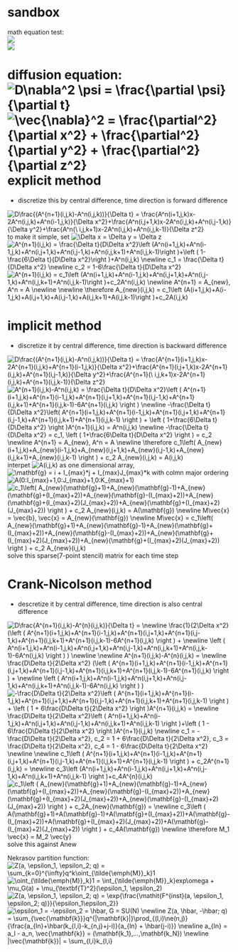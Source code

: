 sandbox
===

math equation test:  
<img src="https://latex.codecogs.com/gif.latex?X[n]&space;=&space;\sum_{k=0}^{N-1}x[k]\exp({-j\frac{2&space;\pi&space;nk}{N}})"/>  
<img src="https://latex.codecogs.com/gif.latex?\inline&space;X[n]&space;\in&space;\mathbb{C}" />  

diffusion equation:  
<img src="https://latex.codecogs.com/gif.latex?D\nabla^2&space;\psi&space;=&space;\frac{\partial&space;\psi}{\partial&space;t}" title="D\nabla^2 \psi = \frac{\partial \psi}{\partial t}" />  
<img src="https://latex.codecogs.com/gif.latex?\vec{\nabla}^2&space;=&space;\frac{\partial^2}{\partial&space;x^2}&space;&plus;&space;\frac{\partial^2}{\partial&space;y^2}&space;&plus;&space;\frac{\partial^2}{\partial&space;z^2}" title="\vec{\nabla}^2 = \frac{\partial^2}{\partial x^2} + \frac{\partial^2}{\partial y^2} + \frac{\partial^2}{\partial z^2}" />  
explicit method
====
* discretize this by central difference, time direction is forward difference
<img src="https://latex.codecogs.com/gif.latex?D\frac{(A^{n&plus;1}(i,j,k)-A^n(i,j,k))}{\Delta&space;t}&space;=&space;\frac{A^n(i&plus;1,j,k)x-2A^n(i,j,k)&plus;A^n(i-1,j,k)}{\Delta&space;x^2}&plus;\frac{A^n(i,j&plus;1,k)x-2A^n(i,j,k)&plus;A^n(i,j-1,k)}{\Delta&space;y^2}&plus;\frac{A^n(\&space;i,j,k&plus;1)x-2A^n(i,j,k)&plus;A^n(i,j,k-1)}{\Delta&space;x^2}" title="D\frac{(A^{n+1}(i,j,k)-A^n(i,j,k))}{\Delta t} = \frac{A^n(i+1,j,k)x-2A^n(i,j,k)+A^n(i-1,j,k)}{\Delta x^2}+\frac{A^n(i,j+1,k)x-2A^n(i,j,k)+A^n(i,j-1,k)}{\Delta y^2}+\frac{A^n(\ i,j,k+1)x-2A^n(i,j,k)+A^n(i,j,k-1)}{\Delta z^2}" />  
to make it simple, set <img src="https://latex.codecogs.com/gif.latex?\Delta&space;x&space;=&space;\Delta&space;y&space;=&space;\Delta&space;z" title="\Delta x = \Delta y = \Delta z" />  
<img src="https://latex.codecogs.com/gif.latex?A^{n&plus;1}(i,j,k)&space;=&space;\frac{\Delta&space;t}{D\Delta&space;x^2}\left&space;(A^n(i&plus;1,j,k)&plus;A^n(i-1,j,k)&plus;A^n(i,j&plus;1,k)+A^n(i,j-1,k)&plus;A^n(i,j,k&plus;1)&plus;A^n(i,j,k-1)\right&space;)&plus;\left&space;(&space;1-\frac{6\Delta&space;t}{D\Delta&space;x^2}\right&space;)+A^n(i,j,k)&space;\newline&space;c_1&space;=&space;\frac{\Delta&space;t}{D\Delta&space;x^2}&space;\newline&space;c_2&space;=&space;1-6\frac{\Delta&space;t}{D\Delta&space;x^2}" title="A^{n+1}(i,j,k) = \frac{\Delta t}{D\Delta x^2}\left (A^n(i+1,j,k)+A^n(i-1,j,k)+A^n(i,j+1,k)+A^n(i,j-1,k)+A^n(i,j,k+1)+A^n(i,j,k-1)\right )+\left ( 1-\frac{6\Delta t}{D\Delta x^2}\right )+A^n(i,j,k) \newline c_1 = \frac{\Delta t}{D\Delta x^2} \newline c_2 = 1-6\frac{\Delta t}{D\Delta x^2}" />  
<img src="https://latex.codecogs.com/gif.latex?A^{n&plus;1}(i,j,k)&space;=&space;c_1\left&space;(A^n(i&plus;1,j,k)&plus;A^n(i-1,j,k)&plus;A^n(i,j&plus;1,k)+A^n(i,j-1,k)&plus;A^n(i,j,k&plus;1)&plus;A^n(i,j,k-1)\right&space;)&plus;c_2A^n(i,j,k)&space;\newline&space;A^{n&plus;1}&space;=&space;A_{new},&space;A^n&space;=&space;A&space;\newline&space;\newline&space;\therefore&space;A_{new}(i,j,k)&space;=&space;c_1\left&space;(A(i&plus;1,j,k)&plus;A(i-1,j,k)&plus;A(i,j&plus;1,k)+A(i,j-1,k)&plus;A(i,j,k&plus;1)&plus;A(i,j,k-1)\right&space;)&plus;c_2A(i,j,k)" title="A^{n+1}(i,j,k) = c_1\left (A^n(i+1,j,k)+A^n(i-1,j,k)+A^n(i,j+1,k)+A^n(i,j-1,k)+A^n(i,j,k+1)+A^n(i,j,k-1)\right )+c_2A^n(i,j,k) \newline A^{n+1} = A_{new}, A^n = A \newline \newline \therefore A_{new}(i,j,k) = c_1\left (A(i+1,j,k)+A(i-1,j,k)+A(i,j+1,k)+A(i,j-1,k)+A(i,j,k+1)+A(i,j,k-1)\right )+c_2A(i,j,k)" />

implicit method
====
* discretize it by central difference, time direction is backward difference
<img src="https://latex.codecogs.com/gif.latex?D\frac{(A^{n&plus;1}(i,j,k)-A^n(i,j,k))}{\Delta&space;t}&space;=&space;\frac{A^{n&plus;1}(i&plus;1,j,k)x-2A^{n&plus;1}(i,j,k)&plus;A^{n&plus;1}(i-1,j,k)}{\Delta&space;x^2}&plus;\frac{A^{n&plus;1}(i,j&plus;1,k)x-2A^{n&plus;1}(i,j,k)&plus;A^{n&plus;1}(i,j-1,k)}{\Delta&space;y^2}&plus;\frac{A^{n&plus;1}(\&space;i,j,k&plus;1)x-2A^{n&plus;1}(i,j,k)&plus;A^{n&plus;1}(i,j,k-1)}{\Delta&space;z^2}" title="D\frac{(A^{n+1}(i,j,k)-A^n(i,j,k))}{\Delta t} = \frac{A^{n+1}(i+1,j,k)x-2A^{n+1}(i,j,k)+A^{n+1}(i-1,j,k)}{\Delta x^2}+\frac{A^{n+1}(i,j+1,k)x-2A^{n+1}(i,j,k)+A^{n+1}(i,j-1,k)}{\Delta y^2}+\frac{A^{n+1}(\ i,j,k+1)x-2A^{n+1}(i,j,k)+A^{n+1}(i,j,k-1)}{\Delta z^2}" />  
<img src="https://latex.codecogs.com/gif.latex?A^{n&plus;1}(i,j,k)-A^n(i,j,k)&space;=&space;\frac{\Delta&space;t}{D\Delta&space;x^2}\left&space;(&space;A^{n&plus;1}(i&plus;1,j,k)&plus;A^{n&plus;1}(i-1,j,k)&plus;A^{n&plus;1}(i,j&plus;1,k)&plus;A^{n&plus;1}(i,j-1,k)&plus;A^{n&plus;1}(i,j,k&plus;1)&plus;A^{n&plus;1}(i,j,k-1)-6A^{n&plus;1}(i,j,k)&space;\right&space;)&space;\newline&space;-\frac{\Delta&space;t}{D\Delta&space;x^2}\left(&space;A^{n&plus;1}(i&plus;1,j,k)&plus;A^{n&plus;1}(i-1,j,k)&plus;A^{n&plus;1}(i,j&plus;1,k)&plus;A^{n&plus;1}(i,j-1,k)&plus;A^{n&plus;1}(i,j,k&plus;1)&plus;A^{n&plus;1}(i,j,k-1)&space;\right&space;)&space;&plus;&space;\left&space;(&space;1&plus;\frac{6\Delta&space;t}{D\Delta&space;x^2}&space;\right&space;)A^{n&plus;1}(i,j,k)&space;=&space;A^n(i,j,k)&space;\newline&space;-\frac{\Delta&space;t}{D\Delta&space;x^2}&space;=&space;c_1,&space;\left&space;(&space;1&plus;\frac{6\Delta&space;t}{D\Delta&space;x^2}&space;\right&space;)&space;=&space;c_2&space;\newline&space;A^{n&plus;1}&space;=&space;A_{new},&space;A^n&space;=&space;A&space;\newline&space;\therefore&space;c_1\left(&space;A_{new}(i&plus;1,j,k)&plus;A_{new}(i-1,j,k)&plus;A_{new}(i,j&plus;1,k)&plus;A_{new}(i,j-1,k)&plus;A_{new}(i,j,k&plus;1)&plus;A_{new}(i,j,k-1)&space;\right&space;)&space;&plus;&space;c_2&space;A_{new}(i,j,k)&space;=&space;A(i,j,k)" title="A^{n+1}(i,j,k)-A^n(i,j,k) = \frac{\Delta t}{D\Delta x^2}\left ( A^{n+1}(i+1,j,k)+A^{n+1}(i-1,j,k)+A^{n+1}(i,j+1,k)+A^{n+1}(i,j-1,k)+A^{n+1}(i,j,k+1)+A^{n+1}(i,j,k-1)-6A^{n+1}(i,j,k) \right ) \newline -\frac{\Delta t}{D\Delta x^2}\left( A^{n+1}(i+1,j,k)+A^{n+1}(i-1,j,k)+A^{n+1}(i,j+1,k)+A^{n+1}(i,j-1,k)+A^{n+1}(i,j,k+1)+A^{n+1}(i,j,k-1) \right ) + \left ( 1+\frac{6\Delta t}{D\Delta x^2} \right )A^{n+1}(i,j,k) = A^n(i,j,k) \newline -\frac{\Delta t}{D\Delta x^2} = c_1, \left ( 1+\frac{6\Delta t}{D\Delta x^2} \right ) = c_2 \newline A^{n+1} = A_{new}, A^n = A \newline \therefore c_1\left( A_{new}(i+1,j,k)+A_{new}(i-1,j,k)+A_{new}(i,j+1,k)+A_{new}(i,j-1,k)+A_{new}(i,j,k+1)+A_{new}(i,j,k-1) \right ) + c_2 A_{new}(i,j,k) = A(i,j,k)" />  
interpet <img src="https://latex.codecogs.com/gif.latex?A(i,j,k)" title="A(i,j,k)" /> as one dimensional array, <img src="https://latex.codecogs.com/gif.latex?\mathbf{g}&space;=&space;i&space;&plus;&space;I_{max}*j&space;&plus;&space;I_{max}J_{max}*k" title="\mathbf{g} = i + I_{max}*j + I_{max}J_{max}*k" /> with colmn major ordering  
<img src="https://latex.codecogs.com/gif.latex?A(0:I_{max}&plus;1,0:J_{max}&plus;1,0:K_{max}&plus;1)" title="A(0:I_{max}+1,0:J_{max}+1,0:K_{max}+1)" />  
<img src="https://latex.codecogs.com/gif.latex?c_1\left(&space;A_{new}(\mathbf{g}&plus;1)&plus;A_{new}(\mathbf{g}-1)&plus;A_{new}(\mathbf{g}&plus;(I_{max}&plus;2))&plus;A_{new}(\mathbf{g}-(I_{max}&plus;2))&plus;A_{new}(\mathbf{g}&plus;(I_{max}&plus;2)(J_{max}&plus;2))&plus;A_{new}(\mathbf{g}&plus;(I_{max}&plus;2)(J_{max}&plus;2))&space;\right&space;)&space;&plus;&space;c_2&space;A_{new}(i,j,k)&space;=&space;A(\mathbf{g})&space;\newline&space;M\vec{x}&space;=&space;\vec{b},&space;\vec{x}&space;=&space;A_{new}(\mathbf{g})&space;\newline&space;M\vec{x}&space;=&space;c_1\left(&space;A_{new}(\mathbf{g}&plus;1)&plus;A_{new}(\mathbf{g}-1)&plus;A_{new}(\mathbf{g}&plus;(I_{max}&plus;2))&plus;A_{new}(\mathbf{g}-(I_{max}&plus;2))&plus;A_{new}(\mathbf{g}&plus;(I_{max}&plus;2)(J_{max}&plus;2))&plus;A_{new}(\mathbf{g}&plus;(I_{max}&plus;2)(J_{max}&plus;2))&space;\right&space;)&space;&plus;&space;c_2&space;A_{new}(i,j,k)" title="c_1\left( A_{new}(\mathbf{g}+1)+A_{new}(\mathbf{g}-1)+A_{new}(\mathbf{g}+(I_{max}+2))+A_{new}(\mathbf{g}-(I_{max}+2))+A_{new}(\mathbf{g}+(I_{max}+2)(J_{max}+2))+A_{new}(\mathbf{g}+(I_{max}+2)(J_{max}+2)) \right ) + c_2 A_{new}(i,j,k) = A(\mathbf{g}) \newline M\vec{x} = \vec{b}, \vec{x} = A_{new}(\mathbf{g}) \newline M\vec{x} = c_1\left( A_{new}(\mathbf{g}+1)+A_{new}(\mathbf{g}-1)+A_{new}(\mathbf{g}+(I_{max}+2))+A_{new}(\mathbf{g}-(I_{max}+2))+A_{new}(\mathbf{g}+(I_{max}+2)(J_{max}+2))+A_{new}(\mathbf{g}+(I_{max}+2)(J_{max}+2)) \right ) + c_2 A_{new}(i,j,k)" />  
solve this sparse(7-point stencil) matrix for each time step
  
Crank-Nicolson method
====
* descretize it by central difference, time direction is also central difference
<img src="https://latex.codecogs.com/gif.latex?D\frac{A^{n&plus;1}(i,j,k)-A^{n}(i,j,k)}{\Delta&space;t}&space;=&space;\newline&space;\frac{1}{2\Delta&space;x^2}&space;(\left&space;(&space;A^{n&plus;1}(i&plus;1,j,k)&plus;A^{n&plus;1}(i-1,j,k)&plus;A^{n&plus;1}(i,j&plus;1,k)&plus;A^{n&plus;1}(i,j-1,k)&plus;A^{n&plus;1}(i,j,k&plus;1)&plus;A^{n&plus;1}(i,j,k-1)-6A^{n&plus;1}(i,j,k)&space;\right&space;)&space;&plus;&space;\newline&space;\left&space;(&space;A^n(i&plus;1,j,k)&plus;A^n(i-1,j,k)&plus;A^n(i,j&plus;1,k)&plus;A^n(i,j-1,k)&plus;A^n(i,j,k&plus;1)&plus;A^n(i,j,k-1)-6A^n(i,j,k)&space;\right&space;)&space;)&space;\newline&space;\newline&space;A^{n&plus;1}(i,j,k)-A^{n}(i,j,k)&space;=&space;\newline&space;\frac{D\Delta&space;t}{2\Delta&space;x^2}&space;(\left&space;(&space;A^{n&plus;1}(i&plus;1,j,k)&plus;A^{n&plus;1}(i-1,j,k)&plus;A^{n&plus;1}(i,j&plus;1,k)&plus;A^{n&plus;1}(i,j-1,k)&plus;A^{n&plus;1}(i,j,k&plus;1)&plus;A^{n&plus;1}(i,j,k-1)-6A^{n&plus;1}(i,j,k)&space;\right&space;)&space;&plus;&space;\newline&space;\left&space;(&space;A^n(i&plus;1,j,k)&plus;A^n(i-1,j,k)&plus;A^n(i,j&plus;1,k)&plus;A^n(i,j-1,k)&plus;A^n(i,j,k&plus;1)&plus;A^n(i,j,k-1)-6A^n(i,j,k)&space;\right&space;)&space;)" title="D\frac{A^{n+1}(i,j,k)-A^{n}(i,j,k)}{\Delta t} = \newline \frac{1}{2\Delta x^2} (\left ( A^{n+1}(i+1,j,k)+A^{n+1}(i-1,j,k)+A^{n+1}(i,j+1,k)+A^{n+1}(i,j-1,k)+A^{n+1}(i,j,k+1)+A^{n+1}(i,j,k-1)-6A^{n+1}(i,j,k) \right ) + \newline \left ( A^n(i+1,j,k)+A^n(i-1,j,k)+A^n(i,j+1,k)+A^n(i,j-1,k)+A^n(i,j,k+1)+A^n(i,j,k-1)-6A^n(i,j,k) \right ) ) \newline \newline A^{n+1}(i,j,k)-A^{n}(i,j,k) = \newline \frac{D\Delta t}{2\Delta x^2} (\left ( A^{n+1}(i+1,j,k)+A^{n+1}(i-1,j,k)+A^{n+1}(i,j+1,k)+A^{n+1}(i,j-1,k)+A^{n+1}(i,j,k+1)+A^{n+1}(i,j,k-1)-6A^{n+1}(i,j,k) \right ) + \newline \left ( A^n(i+1,j,k)+A^n(i-1,j,k)+A^n(i,j+1,k)+A^n(i,j-1,k)+A^n(i,j,k+1)+A^n(i,j,k-1)-6A^n(i,j,k) \right ) )" />
<img src="https://latex.codecogs.com/gif.latex?-\frac{D\Delta&space;t}{2\Delta&space;x^2}\left&space;(&space;A^{n&plus;1}(i&plus;1,j,k)&plus;A^{n&plus;1}(i-1,j,k)&plus;A^{n&plus;1}(i,j&plus;1,k)&plus;A^{n&plus;1}(i,j-1,k)&plus;A^{n&plus;1}(i,j,k&plus;1)&plus;A^{n&plus;1}(i,j,k-1)&space;\right&space;)&space;&plus;&space;\left&space;(&space;1&space;&plus;&space;6\frac{D\Delta&space;t}{2\Delta&space;x^2}&space;\right&space;)A^{n&plus;1}(i,j,k)&space;=&space;\newline&space;\frac{D\Delta&space;t}{2\Delta&space;x^2}\left&space;(&space;A^n(i&plus;1,j,k)&plus;A^n(i-1,j,k)&plus;A^n(i,j&plus;1,k)&plus;A^n(i,j-1,k)&plus;A^n(i,j,k&plus;1)&plus;A^n(i,j,k-1)&space;\right&space;)&plus;\left&space;(&space;1&space;-&space;6\frac{D\Delta&space;t}{2\Delta&space;x^2}&space;\right&space;)A^{n&plus;1}(i,j,k)&space;\newline&space;c_1&space;=&space;-\frac{D\Delta&space;t}{2\Delta&space;x^2},&space;c_2&space;=&space;1&space;&plus;&space;6\frac{D\Delta&space;t}{2\Delta&space;x^2},&space;c_3&space;=&space;\frac{D\Delta&space;t}{2\Delta&space;x^2},&space;c_4&space;=&space;1&space;-&space;6\frac{D\Delta&space;t}{2\Delta&space;x^2}&space;\newline&space;\newline&space;c_1\left&space;(&space;A^{n&plus;1}(i&plus;1,j,k)&plus;A^{n&plus;1}(i-1,j,k)&plus;A^{n&plus;1}(i,j&plus;1,k)&plus;A^{n&plus;1}(i,j-1,k)&plus;A^{n&plus;1}(i,j,k&plus;1)&plus;A^{n&plus;1}(i,j,k-1)&space;\right&space;)&space;&plus;&space;c_2A^{n&plus;1}(i,j,k)&space;=&space;\newline&space;c_3\left&space;(A^n(i&plus;1,j,k)&plus;A^n(i-1,j,k)&plus;A^n(i,j&plus;1,k)&plus;A^n(i,j-1,k)&plus;A^n(i,j,k&plus;1)&plus;A^n(i,j,k-1)&space;\right&space;)&plus;c_4A^{n}(i,j,k)" title="-\frac{D\Delta t}{2\Delta x^2}\left ( A^{n+1}(i+1,j,k)+A^{n+1}(i-1,j,k)+A^{n+1}(i,j+1,k)+A^{n+1}(i,j-1,k)+A^{n+1}(i,j,k+1)+A^{n+1}(i,j,k-1) \right ) + \left ( 1 + 6\frac{D\Delta t}{2\Delta x^2} \right )A^{n+1}(i,j,k) = \newline \frac{D\Delta t}{2\Delta x^2}\left ( A^n(i+1,j,k)+A^n(i-1,j,k)+A^n(i,j+1,k)+A^n(i,j-1,k)+A^n(i,j,k+1)+A^n(i,j,k-1) \right )+\left ( 1 - 6\frac{D\Delta t}{2\Delta x^2} \right )A^{n+1}(i,j,k) \newline c_1 = -\frac{D\Delta t}{2\Delta x^2}, c_2 = 1 + 6\frac{D\Delta t}{2\Delta x^2}, c_3 = \frac{D\Delta t}{2\Delta x^2}, c_4 = 1 - 6\frac{D\Delta t}{2\Delta x^2} \newline \newline c_1\left ( A^{n+1}(i+1,j,k)+A^{n+1}(i-1,j,k)+A^{n+1}(i,j+1,k)+A^{n+1}(i,j-1,k)+A^{n+1}(i,j,k+1)+A^{n+1}(i,j,k-1) \right ) + c_2A^{n+1}(i,j,k) = \newline c_3\left (A^n(i+1,j,k)+A^n(i-1,j,k)+A^n(i,j+1,k)+A^n(i,j-1,k)+A^n(i,j,k+1)+A^n(i,j,k-1) \right )+c_4A^{n}(i,j,k)" />  
<img src="https://latex.codecogs.com/gif.latex?c_1\left&space;(&space;A_{new}(\mathbf{g}&plus;1)&plus;A_{new}(\mathbf{g}-1)&plus;A_{new}(\matbf{g}&plus;(I_{max}&plus;2))&plus;A_{new}(\mathbf{g}-(I_{max}&plus;2))&plus;A_{new}(\mathbf{g}&plus;(I_{max}&plus;2)(J_{max}&plus;2))&plus;A_{new}(\mathbf{g}-(I_{max}&plus;2)(J_{max}&plus;2))&space;\right&space;)&space;&plus;&space;c_2A_{new}(\mathbf{g})&space;=&space;\newline&space;c_3\left&space;(&space;A(\mathbf{g}&plus;1)&plus;A(\mathbf{g}-1)&plus;A(\matbf{g}&plus;(I_{max}&plus;2))&plus;A(\mathbf{g}-(I_{max}&plus;2))&plus;A(\mathbf{g}&plus;(I_{max}&plus;2)(J_{max}&plus;2))&plus;A(\mathbf{g}-(I_{max}&plus;2)(J_{max}&plus;2))&space;\right&space;)&space;&plus;&space;c_4A(\mathbf{g})&space;\newline&space;\therefore&space;M_1&space;\vec{x}&space;=&space;M_2&space;\vec{y}" title="c_1\left ( A_{new}(\mathbf{g}+1)+A_{new}(\mathbf{g}-1)+A_{new}(\matbf{g}+(I_{max}+2))+A_{new}(\mathbf{g}-(I_{max}+2))+A_{new}(\mathbf{g}+(I_{max}+2)(J_{max}+2))+A_{new}(\mathbf{g}-(I_{max}+2)(J_{max}+2)) \right ) + c_2A_{new}(\mathbf{g}) = \newline c_3\left ( A(\mathbf{g}+1)+A(\mathbf{g}-1)+A(\matbf{g}+(I_{max}+2))+A(\mathbf{g}-(I_{max}+2))+A(\mathbf{g}+(I_{max}+2)(J_{max}+2))+A(\mathbf{g}-(I_{max}+2)(J_{max}+2)) \right ) + c_4A(\mathbf{g}) \newline \therefore M_1 \vec{x} = M_2 \vec{y}" />
solve this against Anew  

  
Nekrasov partition function:  
<img src="https://latex.codecogs.com/gif.latex?Z(a,&space;\epsilon_1,&space;\epsilon_2;&space;q)&space;=&space;\sum_{k=0}^{\infty}q^k\oint_{\tilde{\emph{M}}_k}1" title="Z(a, \epsilon_1, \epsilon_2; q) = \sum_{k=0}^{\infty}q^k\oint_{\tilde{\emph{M}}_k}1" />  
<img src="https://latex.codecogs.com/gif.latex?\oint_{\tilde{\emph{M}}_k}1&space;=&space;\int_{\tilde{\emph{M}}_k}exp\omega&space;&plus;&space;\mu_G(a)&space;&plus;&space;\mu_{\textbf{T}^2}(\epsilon_1,&space;\epsilon_2)" title="\oint_{\tilde{\emph{M}}_k}1 = \int_{\tilde{\emph{M}}_k}exp\omega + \mu_G(a) + \mu_{\textbf{T}^2}(\epsilon_1, \epsilon_2)" />  
<img src="https://latex.codecogs.com/gif.latex?Z(a,&space;\epsilon_1,&space;\epsilon_2;&space;q)&space;=&space;\exp{\frac{\mathit{F^{inst}(a,&space;\epsilon_1,&space;\epsilon_2;&space;q)}}{\epsilon_1\epsilon_2}}" title="Z(a, \epsilon_1, \epsilon_2; q) = \exp{\frac{\mathit{F^{inst}(a, \epsilon_1, \epsilon_2; q)}}{\epsilon_1\epsilon_2}}" />  
<img src="https://latex.codecogs.com/gif.latex?\epsilon_1&space;=&space;-\epsilon_2&space;=&space;\hbar,&space;G&space;=&space;SU(N)&space;\newline&space;Z(a,&space;\hbar,&space;-\hbar;&space;q)&space;=&space;\sum_{\vec{\mathbf{k}}}q^{|\mathbf{k}|}\prod_{(l,i)\ne(n,j)}{\frac{a_{ln}&plus;\hbar(k_{l,i}-k_{n,j}&plus;j-i)}{a_{ln}&space;&plus;&space;\hbar(j-i)}}&space;\newline&space;a_{ln}&space;=&space;a_l&space;-&space;a_n,&space;\vec{\mathbf{k}}&space;=&space;(\mathbf{k_1},...,\mathbf{k_N})&space;\newline&space;|\vec{\mathbf{k}}|&space;=&space;\sum_{l,i}k_{l,i}" title="\epsilon_1 = -\epsilon_2 = \hbar, G = SU(N) \newline Z(a, \hbar, -\hbar; q) = \sum_{\vec{\mathbf{k}}}q^{|\mathbf{k}|}\prod_{(l,i)\ne(n,j)}{\frac{a_{ln}+\hbar(k_{l,i}-k_{n,j}+j-i)}{a_{ln} + \hbar(j-i)}} \newline a_{ln} = a_l - a_n, \vec{\mathbf{k}} = (\mathbf{k_1},...,\mathbf{k_N}) \newline |\vec{\mathbf{k}}| = \sum_{l,i}k_{l,i}" />
  
